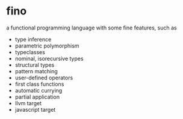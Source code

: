 # fino

a functional programming language with some fine features, such as
- type inference
- parametric polymorphism
- typeclasses
- nominal, isorecursive types
- structural types
- pattern matching
- user-defined operators
- first class functions
- automatic currying
- partial application
- llvm target
- javascript target
